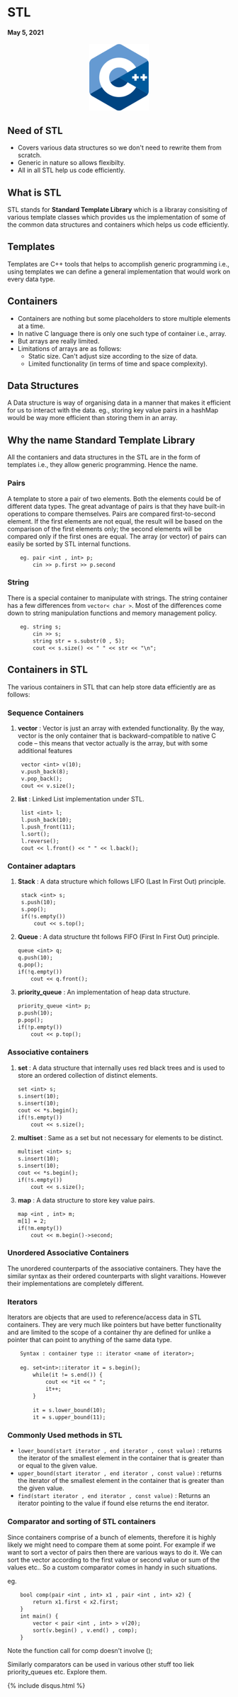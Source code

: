 # STL

#### May 5, 2021

<div align="center"><img src="assets/cpp_Logo.png" alt="C++ Logo" height=150/></div>

## Need of STL

- Covers various data structures so we don't need to rewrite them from scratch.
- Generic in nature so allows flexibilty.
- All in all STL help us code efficiently.

## What is STL
STL stands for **Standard Template Library** which is a libraray consisiting of various template classes which provides us the implementation of some of the common data structures and containers which helps us code efficiently.

## Templates
Templates are C++ tools that helps to accomplish generic programming i.e., using templates we can define a general implementation that would work on every data type.

## Containers
- Containers are nothing but some placeholders to store multiple elements at a time.
- In native C language there is only one such type of container i.e., array.
- But arrays are really limited.
- Limitations of arrays are as follows:
    - Static size. Can't adjust size according to the size of data.
    - Limited functionality (in terms of time and space complexity).

## Data Structures
A Data structure is way of organising data in a manner that makes it efficient for us to interact with the data. eg., storing key value pairs in a hashMap would be way more efficient than storing them in an array.

## Why the name Standard Template Library
All the contaniers and data structures in the STL are in the form of templates i.e., they allow generic programming. Hence the name.

### **Pairs**
A template to store a pair of two elements. Both the elements could be of different data types. The great advantage of pairs is that they have built-in operations to compare themselves. Pairs are compared first-to-second element. If the first elements are not equal, the result will be based on the comparison of the first elements only; the second elements will be compared only if the first ones are equal. The array (or vector) of pairs can easily be sorted by STL internal functions.

```
    eg. pair <int , int> p;
        cin >> p.first >> p.second
```

### **String**
There is a special container to manipulate with strings. The string container has a few differences from ``vector< char >``. Most of the differences come down to string manipulation functions and memory management policy.

```
    eg. string s;
        cin >> s;
        string str = s.substr(0 , 5);
        cout << s.size() << " " << str << "\n";
```

## Containers in STL
The various containers in STL that can help store data efficiently are as follows:


### Sequence Containers

1. **vector** :  Vector is just an array with extended functionality. By the way, vector is the only container that is backward-compatible to native C code – this means that vector actually is the array, but with some additional features
   
   ```
    vector <int> v(10);
    v.push_back(8);
    v.pop_back();
    cout << v.size();
   ```


2. **list** : Linked List implementation under STL.
   
   ```
    list <int> l;
    l.push_back(10);
    l.push_front(11);
    l.sort();
    l.reverse();
    cout << l.front() << " " << l.back();
   ```
   
### Container adaptars

1. **Stack** : A data structure which follows LIFO (Last In First Out) principle.
   
   ```
    stack <int> s;
    s.push(10);
    s.pop();
    if(!s.empty())
        cout << s.top();
   ```
2. **Queue** : A data structure tht follows FIFO (First In First Out) principle.
    ```
    queue <int> q;
    q.push(10);
    q.pop();
    if(!q.empty())
        cout << q.front();
   ```
3. **priority_queue** : An implementation of heap data structure.

    ```
    priority_queue <int> p;
    p.push(10);
    p.pop();
    if(!p.empty())
        cout << p.top();
   ```


### Associative containers

1. **set** : A data structure that internally uses red black trees and is used to store an ordered collection of distinct elements.
   
    ```
    set <int> s;
    s.insert(10);
    s.insert(10);
    cout << *s.begin();
    if(!s.empty())
        cout << s.size();
    ```

2. **multiset** : Same as a set but not necessary for elements to be distinct.
    ```
    multiset <int> s;
    s.insert(10);
    s.insert(10);
    cout << *s.begin();
    if(!s.empty())
        cout << s.size();
    ```

3. **map** : A data structure to store key value pairs.
    ```
    map <int , int> m;
    m[1] = 2;
    if(!m.empty())
        cout << m.begin()->second;
   ```


### Unordered Associative Containers

The unordered counterparts of the associative containers. They have the similar syntax as their ordered counterparts with slight varaitions. However their implementations are completely different.

### **Iterators**
Iterators are objects that are used to reference/access data in STL containers. They are very much like pointers but have better functionality and are limited to the scope of a container thy are defined for unlike a pointer that can point to anything of the same data type.

```
    Syntax : container type :: iterator <name of iterator>;

    eg. set<int>::iterator it = s.begin();
        while(it != s.end()) {
            cout << *it << " ";
            it++;
        }

        it = s.lower_bound(10);     
        it = s.upper_bound(11);
```

### **Commonly Used methods in STL**

- ``lower_bound(start iterator , end iterator , const value)`` : returns the iterator of the smallest element in the container that is greater than or equal to the given value.
- ``upper_bound(start iterator , end iterator , const value)`` : returns the iterator of the smallest element in the container that is greater than the given value.
- ``find(start iterator , end iterator , const value)`` : Returns an iterator pointing to the value if found else returns the end iterator.

### **Comparator and sorting of STL containers**
Since containers comprise of a bunch of elements, therefore it is highly likely we might need to compare them at some point. For example if we want to sort a vector of pairs then there are various ways to do it. We can sort the vector according to the first value or second value or sum of the values etc.. So a custom comparator comes in handy in such situations.

eg. 
```
    bool comp(pair <int , int> x1 , pair <int , int> x2) {
        return x1.first < x2.first;
    }
    int main() {
        vector < pair <int , int> > v(20);
        sort(v.begin() , v.end() , comp);
    }
```

Note the function call for comp doesn't involve ();

Similarly comparators can be used in various other stuff too liek priority_queues etc. Explore them.

{% include disqus.html %}